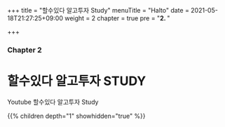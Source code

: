 +++
title = "할수있다 알고투자 Study"
menuTitle = "Halto"
date = 2021-05-18T21:27:25+09:00
weight = 2
chapter = true
pre = "<b>2. </b>"

+++
### Chapter 2

# 할수있다 알고투자 STUDY

Youtube 할수있다 알고투자 Study

{{% children depth="1" showhidden="true" %}}
